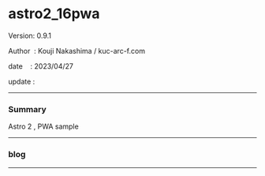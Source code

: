 ﻿# astro2_16pwa

 Version: 0.9.1

 Author  : Kouji Nakashima / kuc-arc-f.com

 date    : 2023/04/27

 update  : 

***
### Summary

Astro 2 , PWA sample

***
### blog


***

